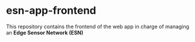 # esn-app-frontend
This repository contains the frontend of the web app in charge of managing an **Edge Sensor Network (ESN)**
